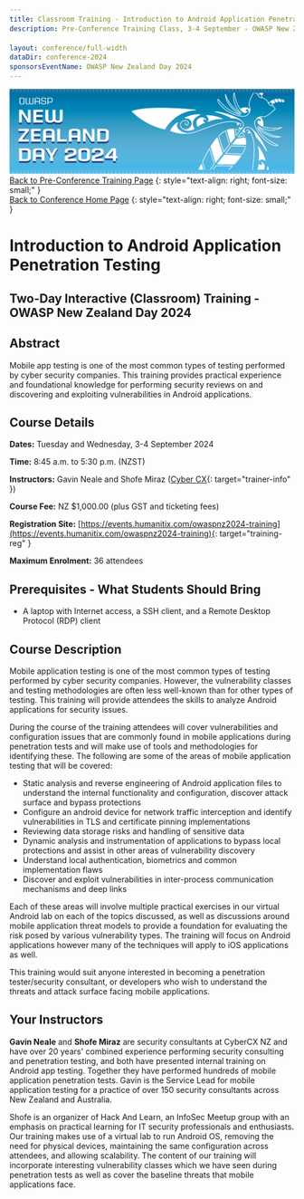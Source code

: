 ```yaml
---
title: Classroom Training - Introduction to Android Application Penetration Testing
description: Pre-Conference Training Class, 3-4 September - OWASP New Zealand Day 2024 

layout: conference/full-width
dataDir: conference-2024
sponsorsEventName: OWASP New Zealand Day 2024
---
```


[![Web Banner](/assets/images/2024_Banner_Graphic.jpg)](/conference/)   
[Back to Pre-Conference Training Page](training.md)
{: style="text-align: right; font-size: small;" }   
[Back to Conference Home Page](index.md)
{: style="text-align: right; font-size: small;" }   

# Introduction to Android Application Penetration Testing

## Two-Day Interactive (Classroom) Training - OWASP New Zealand Day 2024

## Abstract

Mobile app testing is one of the most common types of testing performed by cyber security companies. This training 
provides practical experience and foundational knowledge for performing security reviews on and discovering and exploiting 
vulnerabilities in Android applications.

## Course Details 

**Dates:** Tuesday and Wednesday, 3-4 September 2024

**Time:** 8:45 a.m. to 5:30 p.m. (NZST)

**Instructors:** Gavin Neale and Shofe Miraz ([Cyber CX](https://cybercx.com){: target="trainer-info" })   

**Course Fee:** NZ $1,000.00 (plus GST and ticketing fees)

**Registration Site:** [https://events.humanitix.com/owaspnz2024-training](https://events.humanitix.com/owaspnz2024-training){: target="training-reg" }

**Maximum Enrolment:** 36 attendees

## Prerequisites - What Students Should Bring

* A laptop with Internet access, a SSH client, and a Remote Desktop Protocol (RDP) client

## Course Description

Mobile application testing is one of the most common types of testing performed by cyber security companies.
However, the vulnerability classes and testing methodologies are often less well-known than for other types of testing. 
This training will provide attendees the skills to analyze Android applications for security issues.

During the course of the training attendees will cover vulnerabilities and configuration issues that are commonly found in 
mobile applications during penetration tests and will make use of tools and methodologies for identifying these. The following 
are some of the areas of mobile application testing that will be covered:

* Static analysis and reverse engineering of Android application files to understand the internal functionality and configuration, discover attack surface and bypass protections   
* Configure an android device for network traffic interception and identify vulnerabilities in TLS and certificate pinning implementations   
* Reviewing data storage risks and handling of sensitive data   
* Dynamic analysis and instrumentation of applications to bypass local protections and assist in other areas of vulnerability discovery   
* Understand local authentication, biometrics and common implementation flaws   
* Discover and exploit vulnerabilities in inter-process communication mechanisms and deep links   

Each of these areas will involve multiple practical exercises in our virtual Android lab on each of the topics discussed, 
as well as discussions around mobile application threat models to provide a foundation for evaluating the risk posed by various 
vulnerability types. The training will focus on Android applications however many of the techniques will apply to iOS applications as well.

This training would suit anyone interested in becoming a penetration tester/security consultant, or developers who wish to 
understand the threats and attack surface facing mobile applications.

## Your Instructors

**Gavin Neale** and **Shofe Miraz** are security consultants at CyberCX NZ and have over 20 years' combined experience performing security consulting and penetration testing, and both have presented internal training on Android app testing. Together they have performed hundreds of mobile application penetration tests. Gavin is the Service Lead for mobile application testing for a practice of over 150 security consultants across New Zealand and Australia. 

Shofe is an organizer of Hack And Learn, an InfoSec Meetup group with an emphasis on practical learning for IT security professionals and enthusiasts. Our training makes use of a virtual lab to run Android OS, removing the need for physical devices, maintaining the same configuration across attendees, and allowing scalability. The content of our training will incorporate interesting vulnerability classes which we have seen during penetration tests as well as cover the baseline threats that mobile applications face.
